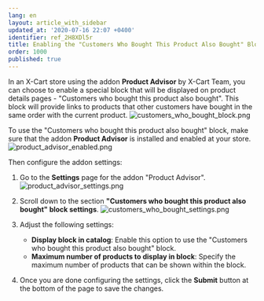 ```yaml
---
lang: en
layout: article_with_sidebar
updated_at: '2020-07-16 22:07 +0400'
identifier: ref_2H8XDl5r
title: Enabling the "Customers Who Bought This Product Also Bought" Block
order: 1000
published: true
---
```

In an X-Cart store using the addon **Product Advisor** by X-Cart Team, you can choose to enable a special block that will be displayed on product details pages - "Customers who bought this product also bought". This block will provide links to products that other customers have bought in the same order with the current product. 
![customers_who_bought_block.png]({{site.baseurl}}/attachments/ref_2H8XDl5r/customers_who_bought_block.png)

To use the "Customers who bought this product also bought" block, make sure that the addon **Product Advisor** is installed and enabled at your store.
![product_advisor_enabled.png]({{site.baseurl}}/attachments/ref_hQnN8cAT/product_advisor_enabled.png)

Then configure the addon settings:

1.  Go to the **Settings** page for the addon "Product Advisor".
    ![product_advisor_settings.png]({{site.baseurl}}/attachments/ref_hQnN8cAT/product_advisor_settings.png)

2.  Scroll down to the section **"Customers who bought this product also bought" block settings**.
    ![customers_who_bought_settings.png]({{site.baseurl}}/attachments/ref_2H8XDl5r/customers_who_bought_settings.png)

3. Adjust the following settings:
   * **Display block in catalog**: Enable this option to use the "Customers who bought this product also bought" block. 
   * **Maximum number of products to display in block**: Specify the maximum number of products that can be shown within the block.
   
4.  Once you are done configuring the settings, click the **Submit** button at the bottom of the page to save the changes.
